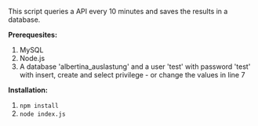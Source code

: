 This script queries a API every 10 minutes and saves the results in a database.

**Prerequesites:**
1. MySQL
2. Node.js
3. A database 'albertina_auslastung' and a user 'test' with password 'test' with insert, create and select privilege - or change the values in line 7

**Installation:**

1. `npm install`
2. `node index.js`
